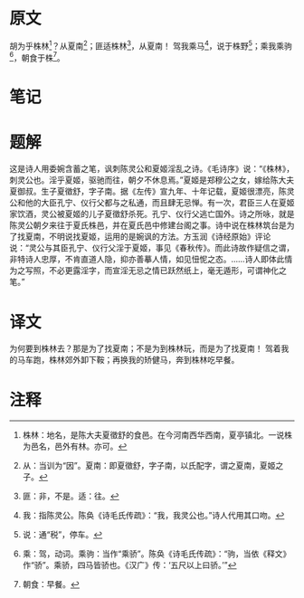 # 原文
胡为乎株林[^1]？从夏南[^2]；匪适株林[^3]，从夏南！
驾我乘马[^4]，说于株野[^5]；乘我乘驹[^6]，朝食于株[^7]。
# 笔记

# 题解
这是诗人用委婉含蓄之笔，讽刺陈灵公和夏姬淫乱之诗。《毛诗序》说：“《株林》，刺灵公也。淫乎夏姬，驱驰而往，朝夕不休息焉。”夏姬是郑穆公之女，嫁给陈大夫夏御叔。生子夏徵舒，字子南。据《左传》宣九年、十年记载，夏姬很漂亮，陈灵公和他的大臣孔宁、仪行父都与之私通，而且肆无忌惮。有一次，君臣三人在夏姬家饮酒，灵公被夏姬的儿子夏徵舒杀死。孔宁、仪行父逃亡国外。诗之所咏，就是陈灵公朝夕来往于夏氏株邑，并在夏氏邑中修建台阁之事。诗中说在株林筑台是为了找夏南，不明说找夏姬，运用的是婉讽的方法。方玉润《诗经原始》评论说：“灵公与其臣孔宁、仪行父淫于夏姬，事见《春秋传》。而此诗故作疑信之谓，非特诗人忠厚，不肯直道人隐，抑亦善摹人情，如见忸怩之态。……诗人即体此情为之写照，不必更露淫字，而宣淫无忌之情已跃然纸上，毫无遁形，可谓神化之笔。” 
# 译文
为何要到株林去？那是为了找夏南；不是为到株林玩，而是为了找夏南！
驾着我的马车跑，株林郊外卸下鞍；再换我的矫健马，奔到株林吃早餐。
# 注释

[^1]: 株林：地名，是陈大夫夏徵舒的食邑。在今河南西华西南，夏亭镇北。一说株为邑名，邑外有林。亦可。
[^2]: 从：当训为“因”。夏南：即夏徵舒，字子南，以氏配字，谓之夏南，夏姬之子。
[^3]: 匪：非，不是。适：往。
[^4]: 我：指陈灵公。陈奂《诗毛氏传疏》：“我，我灵公也。”诗人代用其口吻。
[^5]: 说：通“税”，停车。
[^6]: 乘：驾，动词。乘驹：当作“乘骄”。陈奂《诗毛氏传疏》：“驹，当依《释文》作“骄”。乘骄，四马皆骄也。《汉广》传：‘五尺以上曰骄。’”
[^7]: 朝食：早餐。